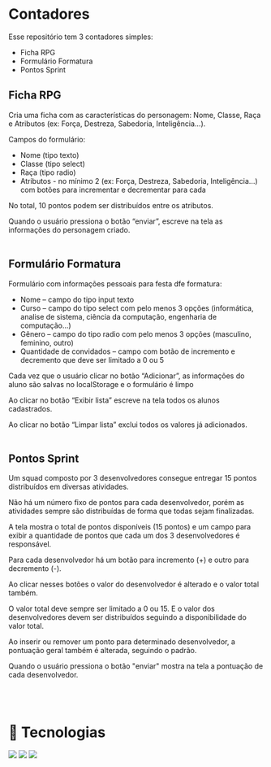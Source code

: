 # Contadores

Esse repositório tem 3 contadores simples:
<ul>
    <li> Ficha RPG</li>
    <li> Formulário Formatura</li>
    <li> Pontos Sprint</li>
</ul>


## Ficha RPG

Cria uma ficha com as características do personagem: Nome, Classe, Raça e Atributos (ex: Força, Destreza, Sabedoria, Inteligência...). 

Campos do formulário: 

<ul>
<li>	Nome (tipo texto)</li>
<li>	Classe (tipo select)</li>
<li>	Raça (tipo radio)</li>
<li>	Atributos - no mínimo 2 (ex: Força, Destreza, Sabedoria, Inteligência...) com botões para incrementar e decrementar para cada</li>
</ul>

No total, 10 pontos podem ser distribuídos entre os atributos.

Quando o usuário pressiona o botão “enviar”, escreve na tela as informações do personagem criado. 
<br><br>

## Formulário Formatura

Formulário com informações pessoais para festa dfe formatura:

<ul>
<li>	Nome – campo do tipo input texto</li>
<li>	Curso – campo do tipo select com pelo menos 3 opções (informática, analise de sistema, ciência da computação, engenharia de computação...)</li>
<li>	Gênero – campo do tipo radio com pelo menos 3 opções (masculino, feminino, outro)</li>
<li>	Quantidade de convidados – campo com botão de incremento e decremento que deve ser limitado a 0 ou 5</li>
</ul>

Cada vez que o usuário clicar no botão “Adicionar”, as informações do aluno são salvas no localStorage e o formulário é limpo

Ao clicar no botão “Exibir lista” escreve na tela todos os alunos cadastrados. 

Ao clicar no botão “Limpar lista” exclui todos os valores já adicionados.
<br><br>

## Pontos Sprint

Um squad composto por 3 desenvolvedores consegue entregar 15 pontos distribuídos em diversas atividades. 

Não há um número fixo de pontos para cada desenvolvedor, porém as atividades sempre são distribuídas de forma que todas sejam finalizadas.

A tela mostra o total de pontos disponíveis (15 pontos) e um campo para exibir a quantidade de pontos que cada um dos 3 desenvolvedores é responsável. 

Para cada desenvolvedor há um botão para incremento (+) e outro para decremento (-). 

Ao clicar nesses botões o valor do desenvolvedor é alterado e o valor total também.

O valor total deve sempre ser limitado a 0 ou 15. E o valor dos desenvolvedores devem ser distribuídos seguindo a disponibilidade do valor total. 

Ao inserir ou remover um ponto para determinado desenvolvedor, a pontuação geral também é alterada, seguindo o padrão.

Quando o usuário pressiona o botão "enviar" mostra na tela a pontuação de cada desenvolvedor. 

<br><br>
# 🚀 Tecnologias
<div>
  <img loading="lazy" src="https://img.shields.io/badge/HTML5-E34F26?style=for-the-badge&logo=html5&logoColor=white">  
  <img loading="lazy" src="https://img.shields.io/badge/JavaScript-323330?style=for-the-badge&logo=javascript&logoColor=F7DF1E">  
  <img loading="lazy" src="https://img.shields.io/badge/CSS3-1572B6?style=for-the-badge&logo=css3&logoColor=white">
</div>
